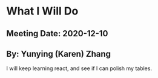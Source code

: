# What I Will Do
## Meeting Date: 2020-12-10
## By: Yunying (Karen) Zhang

I will keep learning react, and see if I can polish my tables.